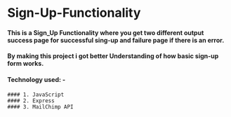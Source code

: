 ﻿# Sign-Up-Functionality
 
 #### This is a Sign_Up Functionality where you get two different output success page for successful sing-up and failure page if there is an error.
 #### By making this project i got better Understanding of how basic sign-up form works.
 
 #### Technology used: -
    #### 1. JavaScript
    #### 2. Express
    #### 3. MailChimp API
